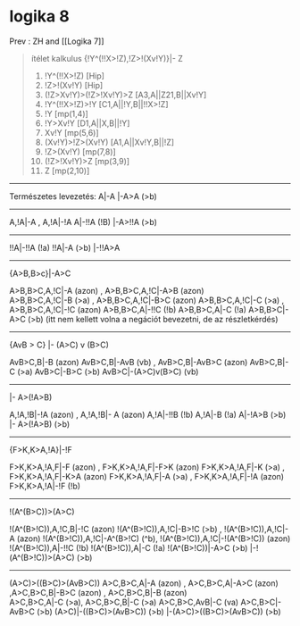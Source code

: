 # logika 8

Prev : ZH and \[[Logika 7]\]

> ítélet kalkulus
> {!Y^(!!X>!Z),!Z>!(Xv!Y)}|- Z
>
> 1. !Y^(!!X>!Z) [Hip]
> 1. !Z>!(Xv!Y) [Hip]
> 1. (!Z>Xv!Y)>(!Z>!Xv!Y)>Z [A3,A||Z21,B||Xv!Y]
> 1. !Y^(!!X>!Z)>!Y [C1,A||!Y,B||!!X>!Z]
> 1. !Y [mp(1,4)]
> 1. !Y>Xv!Y [D1,A||X,B||!Y]
> 1. Xv!Y [mp(5,6)]
> 1. (Xv!Y)>!Z>(Xv!Y) [A1,A||Xv!Y,B||!Z]
> 1. !Z>(Xv!Y) [mp(7,8)]
> 1. (!Z>!Xv!Y)>Z [mp(3,9)]
> 1. Z [mp(2,10)]

______________________________________________________________________

Természetes levezetés:
A|-A
|-A>A (>b)

______________________________________________________________________

A,!A|-A , A,!A|-!A
A|-!!A (!B)
|-A>!!A (>b)

______________________________________________________________________

!!A|-!!A (!a)
!!A|-A (>b)
|-!!A>A

______________________________________________________________________

{A>B,B>c}|-A>C

A>B,B>C,A,!C|-A (azon) , A>B,B>C,A,!C|-A>B (azon)\
A>B,B>C,A,!C|-B (>a) , A>B,B>C,A,!C|-B>C (azon)
A>B,B>C,A,!C|-C (>a) , A>B,B>C,A,!C|-!C (azon)
A>B,B>C,A|-!!C (!b)
A>B,B>C,A|-C (!a)
A>B,B>C|-A>C (>b)
(itt nem kellett volna a negációt bevezetni, de az részletkérdés)

______________________________________________________________________

{AvB > C} |- (A>C) v (B>C)

AvB>C,B|-B (azon)
AvB>C,B|-AvB (vb) , AvB>C,B|-AvB>C (azon)
AvB>C,B|-C (>a)
AvB>C|-B>C (>b)
AvB>C|-(A>C)v(B>C) (vb)

______________________________________________________________________

|- A>(!A>B)

A,!A,!B|-!A (azon) , A,!A,!B|- A (azon)
A,!A|-!!B (!b)
A,!A|-B (!a)
A|-!A>B (>b)
|- A>(!A>B) (>b)

______________________________________________________________________

{F>K,K>A,!A}|-!F

F>K,K>A,!A,F|-F (azon) , F>K,K>A,!A,F|-F>K (azon)
F>K,K>A,!A,F|-K (>a) , F>K,K>A,!A,F|-K>A (azon)
F>K,K>A,!A,F|-A (>a) , F>K,K>A,!A,F|-!A (azon)
F>K,K>A,!A|-!F (!b)

______________________________________________________________________

!(A^(B>C))>(A>C)

!(A^(B>!C)),A,!C,B|-!C (azon)
!(A^(B>!C)),A,!C|-B>!C (>b) , !(A^(B>!C)),A,!C|-A (azon)
!(A^(B>!C)),A,!C|-A^(B>!C) (^b), !(A^(B>!C)),A,!C|-!(A^(B>!C)) (azon)
!(A^(B>!C)),A|-!!C (!b)
!(A^(B>!C)),A|-C (!a)
!(A^(B>!C))|-A>C (>b)
|-!(A^(B>!C))>(A>C) (>b)

______________________________________________________________________

(A>C)>((B>C)>(AvB>C))
A>C,B>C,A|-A (azon) , A>C,B>C,A|-A>C (azon) ,A>C,B>C,B|-B>C (azon) ,
    A>C,B>C,B|-B (azon)\
A>C,B>C,A|-C (>a), A>C,B>C,B|-C (>a)
A>C,B>C,AvB|-C (va)
A>C,B>C|-AvB>C (>b)
(A>C)|-((B>C)>(AvB>C)) (>b)
|-(A>C)>((B>C)>(AvB>C)) (>b)

